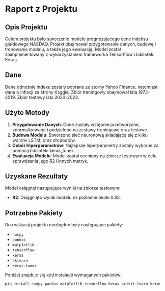 # Raport z Projektu

## Opis Projektu
Celem projektu było stworzenie modelu prognozujecego cene indeksu giełdowego NASDAQ.
Projekt obejmował przygotowanie danych, budowę i trenowanie modelu, a także jego ewaluację.
Model został zaimplementowany z wykorzystaniem frameworka TensorFlow i biblioteki Keras.

## Dane
Dane odnośnie indexu zostały pobrane ze storny Yahoo Finance, natomiast dane o inflacji ze strony Kaggle.
Zbiór treningowy obejmował lata 1973-2019. Zbiór testowy lata 2020-2023.

## Użyte Metody
1. **Przygotowanie Danych**: Dane zostały wstępnie przetworzone, znormalizowane i podzielone na zestawy treningowe oraz testowe.
2. **Budowa Modelu**: Stworzono sieć neuronową składającą się z kilku warstw LSTM, oraz dropoutów.
3. **Dobór Hiperparametrów**: Najlepsze hiperparametry zostały wybrane za pomocą biblioteki keras_tuner.
4. **Ewaluacja Modelu**: Model został oceniony na zbiorze testowym w celu sprawdzenia jego R2 i innych metryk.

## Uzyskane Rezultaty
Model osiągnął następujące wyniki na zbiorze testowym:
- **R2**: Osiągnięto wynik modelu na poziomie około 0.83.


## Potrzebne Pakiety
Do realizacji projektu niezbędne były następujące pakiety:
- `numpy`
- `pandas`
- `matplotlib`
- `tensorflow`
- `keras`
- `sklearn`
- `keras-tuner`

Poniżej znajduje się kod instalacji wymaganych pakietów:

```bash
pip install numpy pandas matplotlib tensorflow keras scikit-learn keras-tuner

